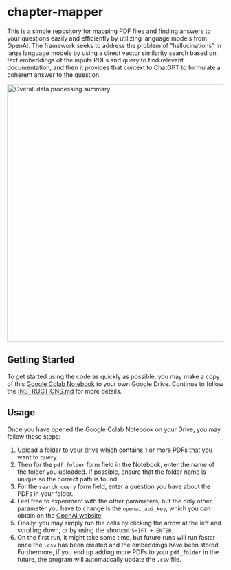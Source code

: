 # chapter-mapper

This is a simple repository for mapping PDF files and finding answers to your questions easily and efficiently by utilizing language models from OpenAI. The framework seeks to address the problem of "hallucinations" in large language models by using a direct vector similarity search based on text embeddings of the inputs PDFs and query to find relevant documentation, and then it provides that context to ChatGPT to formulate a coherent answer to the question.

<img src="https://cdn.discordapp.com/attachments/1092808829592424509/1098106157840744558/image_from_clipboard.png" width="600" alt="Overall data processing summary.">

## Getting Started

To get started using the code as quickly as possible, you may make a copy of this [Google Colab Notebook](https://drive.google.com/file/d/1PeYb9Kczs9nyGlgZIxhKjcsLVMGzhkvp/view?usp=sharing) to your own Google Drive. Continue to follow the [INSTRUCTIONS.md](https://github.com/malekinho8/chapter-mapper/blob/main/INSTRUCTIONS.md) for more details. 

## Usage

Once you have opened the Google Colab Notebook on your Drive, you may follow these steps:

1. Upload a folder to your drive which contains 1 or more PDFs that you want to query. 
1. Then for the `pdf_folder` form field in the Notebook, enter the name of the folder you uploaded. If possible, ensure that the folder name is unique so the correct path is found. 
1. For the `search_query` form field, enter a question you have about the PDFs in your folder.
1. Feel free to experiment with the other parameters, but the only other parameter you have to change is the `openai_api_key`, which you can obtain on the [OpenAI website](https://www.google.com/url?sa=t&rct=j&q=&esrc=s&source=web&cd=&cad=rja&uact=8&ved=2ahUKEwi8trW-srX-AhWXF1kFHTEjBIgQFnoECBUQAQ&url=https%3A%2F%2Fplatform.openai.com%2Faccount%2Fapi-keys&usg=AOvVaw0Uus1Ol-tJ8dIGLAPRllHE).
1. Finally, you may simply run the cells by clicking the arrow at the left and scrolling down, or by using the shortcut `SHIFT + ENTER`.
1. On the first run, it might take some time, but future runs will run faster once the `.csv` has been created and the embeddings have been stored. Furthermore, if you end up adding more PDFs to your `pdf_folder` in the future, the program will automatically update the `.csv` file.
